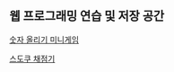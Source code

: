 <html>
  <h2>웹 프로그래밍 연습 및 저장 공간</h2>

  <!-- noopener noreferrer 을 추가하는 이유  :  탭내핑(tap-nabbing),링크한 페이지에서 발생할 수 있는 보안 공격을 방지하기 위해 -->
  <p><a href="https://jshman.github.io/web/simulator/inArmy/enforce/index.html" target="_blank" rel="noopener noreferrer">숫자 올리기 미니게임<br></a></p>
  <p><a href="https://jshman.github.io/web/simulator/inArmy/gradeSudoku/index.html" target="_blank" rel="noopener noreferrer">스도쿠 채점기</a></p>

  <!-- todo-list, 헬스 갔는지 체크하는 앱, -->
</html>
